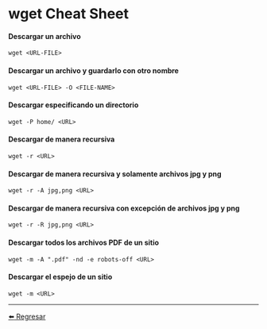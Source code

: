 # wget Cheat Sheet

#### Descargar un archivo
```
wget <URL-FILE>
```

#### Descargar un archivo y guardarlo con otro nombre
```
wget <URL-FILE> -O <FILE-NAME>
```

#### Descargar especificando un directorio
```
wget -P home/ <URL>
```

#### Descargar de manera recursiva
```
wget -r <URL>
```

#### Descargar de manera recursiva y solamente archivos jpg y png
```
wget -r -A jpg,png <URL>
```

#### Descargar de manera recursiva con excepción de archivos jpg y png
```
wget -r -R jpg,png <URL>
```

#### Descargar todos los archivos PDF de un sitio
```
wget -m -A ".pdf" -nd -e robots-off <URL>
```

#### Descargar el espejo de un sitio
```
wget -m <URL>
```

---

[:arrow_left: Regresar](https://github.com/m4lal0/cheatsheets)